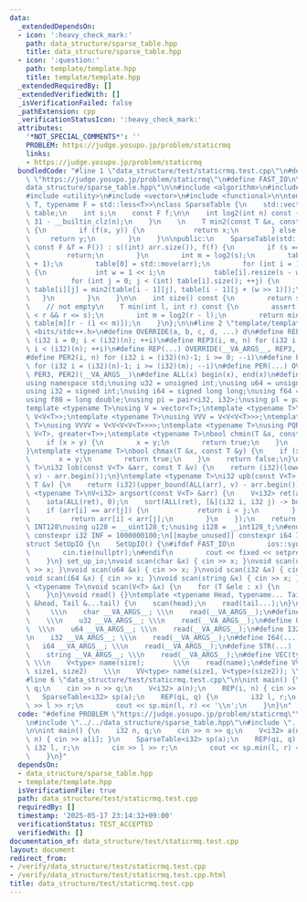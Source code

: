 ```yaml
---
data:
  _extendedDependsOn:
  - icon: ':heavy_check_mark:'
    path: data_structure/sparse_table.hpp
    title: data_structure/sparse_table.hpp
  - icon: ':question:'
    path: template/template.hpp
    title: template/template.hpp
  _extendedRequiredBy: []
  _extendedVerifiedWith: []
  _isVerificationFailed: false
  _pathExtension: cpp
  _verificationStatusIcon: ':heavy_check_mark:'
  attributes:
    '*NOT_SPECIAL_COMMENTS*': ''
    PROBLEM: https://judge.yosupo.jp/problem/staticrmq
    links:
    - https://judge.yosupo.jp/problem/staticrmq
  bundledCode: "#line 1 \"data_structure/test/staticrmq.test.cpp\"\n#define PROBLEM\
    \ \"https://judge.yosupo.jp/problem/staticrmq\"\n#define FAST_IO\n\n#line 2 \"\
    data_structure/sparse_table.hpp\"\n\n#include <algorithm>\n#include <cassert>\n\
    #include <utility>\n#include <vector>\n#include <functional>\n\ntemplate <typename\
    \ T, typename F = std::less<T>>\nclass SparseTable {\n    std::vector<std::vector<T>>\
    \ table;\n    int s;\n    const F f;\n\n    int log2(int n) const {\n        return\
    \ 31 - __builtin_clz(n);\n    }\n    \n    T min2(const T &x, const T &y) const\
    \ {\n        if (f(x, y)) {\n            return x;\n        } else {\n       \
    \     return y;\n        }\n    }\n\npublic:\n    SparseTable(std::vector<T> arr,\
    \ const F &f = F()) : s((int) arr.size()), f(f) {\n        if (s == 0) {\n   \
    \         return;\n        }\n        int m = log2(s);\n        table.resize(m\
    \ + 1);\n        table[0] = std::move(arr);\n        for (int i = 1; i <= m; ++i)\
    \ {\n            int w = 1 << i;\n            table[i].resize(s - w + 1);\n  \
    \          for (int j = 0; j < (int) table[i].size(); ++j) {\n               \
    \ table[i][j] = min2(table[i - 1][j], table[i - 1][j + (w >> 1)]);\n         \
    \   }\n        }\n    }\n\n    int size() const {\n        return s;\n    }\n\n\
    \    // not empty\n    T min(int l, int r) const {\n        assert(l >= 0 && l\
    \ < r && r <= s);\n        int m = log2(r - l);\n        return min2(table[m][l],\
    \ table[m][r - (1 << m)]);\n    }\n};\n\n#line 2 \"template/template.hpp\"\n#include\
    \ <bits/stdc++.h>\n#define OVERRIDE(a, b, c, d, ...) d\n#define REP2(i, n) for\
    \ (i32 i = 0; i < (i32)(n); ++i)\n#define REP3(i, m, n) for (i32 i = (i32)(m);\
    \ i < (i32)(n); ++i)\n#define REP(...) OVERRIDE(__VA_ARGS__, REP3, REP2)(__VA_ARGS__)\n\
    #define PER2(i, n) for (i32 i = (i32)(n)-1; i >= 0; --i)\n#define PER3(i, m, n)\
    \ for (i32 i = (i32)(n)-1; i >= (i32)(m); --i)\n#define PER(...) OVERRIDE(__VA_ARGS__,\
    \ PER3, PER2)(__VA_ARGS__)\n#define ALL(x) begin(x), end(x)\n#define LEN(x) (i32)(x.size())\n\
    using namespace std;\nusing u32 = unsigned int;\nusing u64 = unsigned long long;\n\
    using i32 = signed int;\nusing i64 = signed long long;\nusing f64 = double;\n\
    using f80 = long double;\nusing pi = pair<i32, i32>;\nusing pl = pair<i64, i64>;\n\
    template <typename T>\nusing V = vector<T>;\ntemplate <typename T>\nusing VV =\
    \ V<V<T>>;\ntemplate <typename T>\nusing VVV = V<V<V<T>>>;\ntemplate <typename\
    \ T>\nusing VVVV = V<V<V<V<T>>>>;\ntemplate <typename T>\nusing PQR = priority_queue<T,\
    \ V<T>, greater<T>>;\ntemplate <typename T>\nbool chmin(T &x, const T &y) {\n\
    \    if (x > y) {\n        x = y;\n        return true;\n    }\n    return false;\n\
    }\ntemplate <typename T>\nbool chmax(T &x, const T &y) {\n    if (x < y) {\n \
    \       x = y;\n        return true;\n    }\n    return false;\n}\ntemplate <typename\
    \ T>\ni32 lob(const V<T> &arr, const T &v) {\n    return (i32)(lower_bound(ALL(arr),\
    \ v) - arr.begin());\n}\ntemplate <typename T>\ni32 upb(const V<T> &arr, const\
    \ T &v) {\n    return (i32)(upper_bound(ALL(arr), v) - arr.begin());\n}\ntemplate\
    \ <typename T>\nV<i32> argsort(const V<T> &arr) {\n    V<i32> ret(arr.size());\n\
    \    iota(ALL(ret), 0);\n    sort(ALL(ret), [&](i32 i, i32 j) -> bool {\n    \
    \    if (arr[i] == arr[j]) {\n            return i < j;\n        } else {\n  \
    \          return arr[i] < arr[j];\n        }\n    });\n    return ret;\n}\n#ifdef\
    \ INT128\nusing u128 = __uint128_t;\nusing i128 = __int128_t;\n#endif\n[[maybe_unused]]\
    \ constexpr i32 INF = 1000000100;\n[[maybe_unused]] constexpr i64 INF64 = 3000000000000000100;\n\
    struct SetUpIO {\n    SetUpIO() {\n#ifdef FAST_IO\n        ios::sync_with_stdio(false);\n\
    \        cin.tie(nullptr);\n#endif\n        cout << fixed << setprecision(15);\n\
    \    }\n} set_up_io;\nvoid scan(char &x) { cin >> x; }\nvoid scan(u32 &x) { cin\
    \ >> x; }\nvoid scan(u64 &x) { cin >> x; }\nvoid scan(i32 &x) { cin >> x; }\n\
    void scan(i64 &x) { cin >> x; }\nvoid scan(string &x) { cin >> x; }\ntemplate\
    \ <typename T>\nvoid scan(V<T> &x) {\n    for (T &ele : x) {\n        scan(ele);\n\
    \    }\n}\nvoid read() {}\ntemplate <typename Head, typename... Tail>\nvoid read(Head\
    \ &head, Tail &...tail) {\n    scan(head);\n    read(tail...);\n}\n#define CHAR(...)\
    \     \\\n    char __VA_ARGS__; \\\n    read(__VA_ARGS__);\n#define U32(...) \
    \    \\\n    u32 __VA_ARGS__; \\\n    read(__VA_ARGS__);\n#define U64(...)   \
    \  \\\n    u64 __VA_ARGS__; \\\n    read(__VA_ARGS__);\n#define I32(...)     \\\
    \n    i32 __VA_ARGS__; \\\n    read(__VA_ARGS__);\n#define I64(...)     \\\n \
    \   i64 __VA_ARGS__; \\\n    read(__VA_ARGS__);\n#define STR(...)        \\\n\
    \    string __VA_ARGS__; \\\n    read(__VA_ARGS__);\n#define VEC(type, name, size)\
    \ \\\n    V<type> name(size);       \\\n    read(name);\n#define VVEC(type, name,\
    \ size1, size2)    \\\n    VV<type> name(size1, V<type>(size2)); \\\n    read(name);\n\
    #line 6 \"data_structure/test/staticrmq.test.cpp\"\n\nint main() {\n    i32 n,\
    \ q;\n    cin >> n >> q;\n    V<i32> a(n);\n    REP(i, n) { cin >> a[i]; }\n \
    \   SparseTable<i32> sp(a);\n    REP(qi, q) {\n        i32 l, r;\n        cin\
    \ >> l >> r;\n        cout << sp.min(l, r) << '\\n';\n    }\n}\n"
  code: "#define PROBLEM \"https://judge.yosupo.jp/problem/staticrmq\"\n#define FAST_IO\n\
    \n#include \"../../data_structure/sparse_table.hpp\"\n#include \"../../template/template.hpp\"\
    \n\nint main() {\n    i32 n, q;\n    cin >> n >> q;\n    V<i32> a(n);\n    REP(i,\
    \ n) { cin >> a[i]; }\n    SparseTable<i32> sp(a);\n    REP(qi, q) {\n       \
    \ i32 l, r;\n        cin >> l >> r;\n        cout << sp.min(l, r) << '\\n';\n\
    \    }\n}"
  dependsOn:
  - data_structure/sparse_table.hpp
  - template/template.hpp
  isVerificationFile: true
  path: data_structure/test/staticrmq.test.cpp
  requiredBy: []
  timestamp: '2025-05-17 23:14:32+09:00'
  verificationStatus: TEST_ACCEPTED
  verifiedWith: []
documentation_of: data_structure/test/staticrmq.test.cpp
layout: document
redirect_from:
- /verify/data_structure/test/staticrmq.test.cpp
- /verify/data_structure/test/staticrmq.test.cpp.html
title: data_structure/test/staticrmq.test.cpp
---
```

